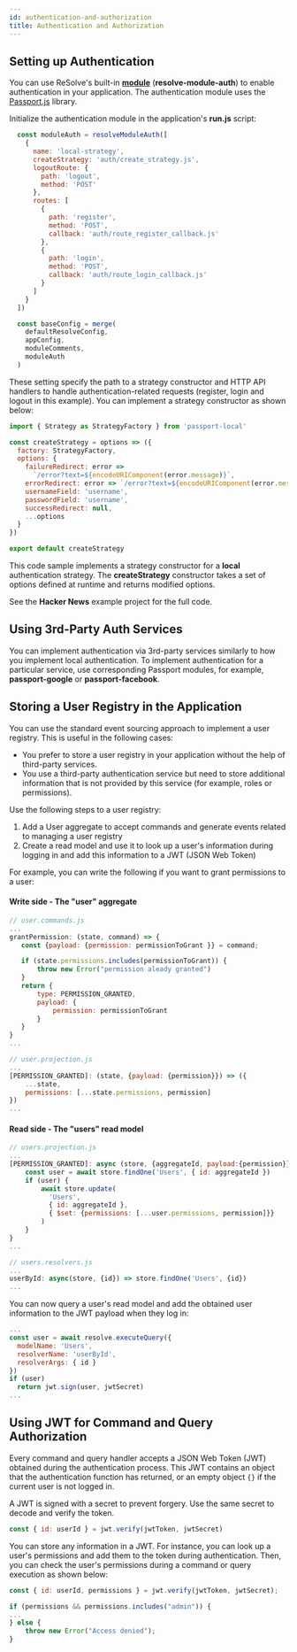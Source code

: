 ```yaml
---
id: authentication-and-authorization
title: Authentication and Authorization
---
```


## Setting up Authentication

You can use ReSolve's built-in **[module](./advanced-techniques.md#modules)** (**resolve-module-auth**) to enable authentication in your application. The authentication module uses the [Passport.js](http://www.passportjs.org/) library.

Initialize the authentication module in the application's **run.js** script:

<!-- prettier-ignore-start -->

[embedmd]:# (../examples/hacker-news/run.js /^[[:blank:]]+const moduleAuth/ /^[[:blank:]]+\)/)
```js
  const moduleAuth = resolveModuleAuth([
    {
      name: 'local-strategy',
      createStrategy: 'auth/create_strategy.js',
      logoutRoute: {
        path: 'logout',
        method: 'POST'
      },
      routes: [
        {
          path: 'register',
          method: 'POST',
          callback: 'auth/route_register_callback.js'
        },
        {
          path: 'login',
          method: 'POST',
          callback: 'auth/route_login_callback.js'
        }
      ]
    }
  ])

  const baseConfig = merge(
    defaultResolveConfig,
    appConfig,
    moduleComments,
    moduleAuth
  )
```

<!-- prettier-ignore-end -->

These setting specify the path to a strategy constructor and HTTP API handlers to handle authentication-related requests (register, login and logout in this example). You can implement a strategy constructor as shown below:

<!-- prettier-ignore-start -->

[embedmd]:# (../examples/hacker-news/auth/create_strategy.js /^/ /\n$/)
```js
import { Strategy as StrategyFactory } from 'passport-local'

const createStrategy = options => ({
  factory: StrategyFactory,
  options: {
    failureRedirect: error =>
      `/error?text=${encodeURIComponent(error.message)}`,
    errorRedirect: error => `/error?text=${encodeURIComponent(error.message)}`,
    usernameField: 'username',
    passwordField: 'username',
    successRedirect: null,
    ...options
  }
})

export default createStrategy
```

<!-- prettier-ignore-end -->

This code sample implements a strategy constructor for a **local** authentication strategy. The **createStrategy** constructor takes a set of options defined at runtime and returns modified options.

See the **Hacker News** example project for the full code.

## Using 3rd-Party Auth Services

You can implement authentication via 3rd-party services similarly to how you implement local authentication. To implement authentication for a particular service, use corresponding Passport modules, for example, **passport-google** or **passport-facebook**.

## Storing a User Registry in the Application

You can use the standard event sourcing approach to implement a user registry. This is useful in the following cases:

- You prefer to store a user registry in your application without the help of third-party services.
- You use a third-party authentication service but need to store additional information that is not provided by this service (for example, roles or permissions).

Use the following steps to a user registry:

1. Add a User aggregate to accept commands and generate events related to managing a user registry
2. Create a read model and use it to look up a user's information during logging in and add this information to a JWT (JSON Web Token)

For example, you can write the following if you want to grant permissions to a user:

#### Write side - The "user" aggregate

```js
// user.commands.js
...
grantPermission: (state, command) => {
   const {payload: {permission: permissionToGrant }} = command;

   if (state.permissions.includes(permissionToGrant)) {
       throw new Error("permission aleady granted")
   }
   return {
       type: PERMISSION_GRANTED,
       payload: {
           permission: permissionToGrant
       }
   }
}
...
```

```js
// user.projection.js
...
[PERMISSION_GRANTED]: (state, {payload: {permission}}) => ({
    ...state,
    permissions: [...state.permissions, permission]
})
...
```

#### Read side - The "users" read model

```js
// users.projection.js
...
[PERMISSION_GRANTED]: async (store, {aggregateId, payload:{permission}}) => {
    const user = await store.findOne('Users', { id: aggregateId })
    if (user) {
        await store.update(
          'Users',
          { id: aggregateId },
          { $set: {permissions: [...user.permissions, permission]}}
        )
    }
}
...
```

```js
// users.resolvers.js
...
userById: async(store, {id}) => store.findOne('Users', {id})
...
```

You can now query a user's read model and add the obtained user information to the JWT payload when they log in:

```js
...
const user = await resolve.executeQuery({
  modelName: 'Users',
  resolverName: 'userById',
  resolverArgs: { id }
})
if (user)
  return jwt.sign(user, jwtSecret)
...
```

## Using JWT for Command and Query Authorization

Every command and query handler accepts a JSON Web Token (JWT) obtained during the authentication process. This JWT contains an object that the authentication function has returned, or an empty object `{}` if the current user is not logged in.

A JWT is signed with a secret to prevent forgery. Use the same secret to decode and verify the token.

```js
const { id: userId } = jwt.verify(jwtToken, jwtSecret)
```

You can store any information in a JWT. For instance, you can look up a user's permissions and add them to the token
during authentication. Then, you can check the user's permissions during a command or query execution as shown below:

```js
const { id: userId, permissions } = jwt.verify(jwtToken, jwtSecret);

if (permissions && permissions.includes("admin")) {
...
} else {
    throw new Error("Access denied");
}
```
